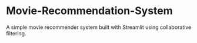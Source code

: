 # Movie-Recommendation-System
A simple movie recommender system built with Streamlit using collaborative filtering.
